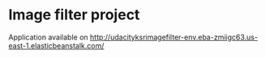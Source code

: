 # Image filter project

Application available on http://udacityksrimagefilter-env.eba-zmiigc63.us-east-1.elasticbeanstalk.com/
